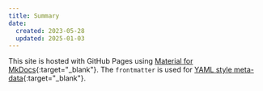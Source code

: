 ```yaml
---
title: Summary
date:
  created: 2023-05-28
  updated: 2025-01-03
---
```


This site is hosted with GitHub Pages using [Material for MkDocs](https://squidfunk.github.io/mkdocs-material/){:target="_blank"}. The `frontmatter` is used for [YAML style meta-data](https://www.mkdocs.org/user-guide/writing-your-docs/#yaml-style-meta-data){:target="_blank"}.
